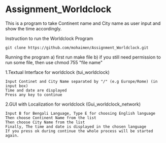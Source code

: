 Assignment_Worldclock
=====================

This is a program to take Continent name and City name as user input and show the time accordingly.

Instruction to run the Worldclock Program

    git clone https://github.com/mohaimen/Assignment_Worldclock.git
   
Running the program
    a) first run make file
    b) if you still need permission to run some file, then use chmod 755 "file name"

1.Textual Interface for worldclock (tui_worldclock)

    Input Continet and City Name separated by "/" (e.g Europe/Rome) (in input box)
    Time and date are displayed
    Press any key to continue

2.GUI with Localization for worldclock  (Gui_worldclock_network)
    
    Input B for Bengali Language, Type E for choosing English language
    Then choose Continent Name from the list
    Then choose City Name from the list
    Finally, The time and date is displayed in the chosen language
    If you press ok during continue the whole process will be started again.
